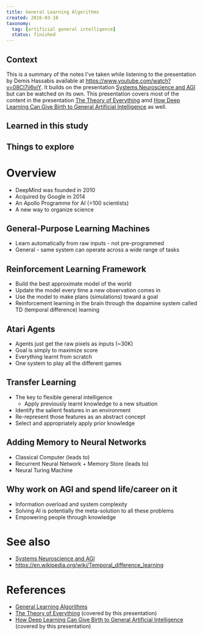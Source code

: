 ```yaml
---
title: General Learning Algorithms
created: 2016-03-18
taxonomy:
  tag: [artificial general intelligence]
  status: finished
---
```


## Context

This is a summary of the notes I've taken while listening to the presentation by Demis Hassabis available at https://www.youtube.com/watch?v=08Cl7ii6viY. It builds on the presentation [Systems Neuroscience and AGI](../systems-neuroscience-and-agi/article.md) but can be watched on its own. This presentation covers most of the content in the presentation [The Theory of Everything](https://www.youtube.com/watch?v=rbsqaJwpu6A) amd [How Deep Learning Can Give Birth to General Artificial Intelligence](https://www.youtube.com/watch?v=8DRlNkhXsIk) as well.

## Learned in this study

## Things to explore

# Overview
* DeepMind was founded in 2010
* Acquired by Google in 2014
* An Apollo Programme for AI (>100 scientists)
* A new way to organize science

## General-Purpose Learning Machines
* Learn automatically from raw inputs - not pre-programmed
* General - same system can operate across a wide range of tasks

## Reinforcement Learning Framework
* Build the best approximate model of the world
* Update the model every time a new observation comes in
* Use the model to make plans (simulations) toward a goal
* Reinforcement learning in the brain through the dopamine system called TD (temporal difference) learning

## Atari Agents
* Agents just get the raw pixels as inputs (~30K)
* Goal is simply to maximize score
* Everything learnt from scratch
* One system to play all the different games

## Transfer Learning
* The key to flexible general intelligence
	* Apply previously learnt knowledge to a new situation
* Identify the salient features in an environment
* Re-represent those features as an abstract concept
* Select and appropriately apply prior knowledge

## Adding Memory to Neural Networks
* Classical Computer (leads to)
* Recurrent Neural Network + Memory Store (leads to)
* Neural Turing Machine

## Why work on AGI and spend life/career on it
* Information overload and system complexity
* Solving AI is potentially the meta-solution to all these problems
* Empowering people through knowledge

# See also
* [Systems Neuroscience and AGI](../systems-neuroscience-and-agi/article.md)
* https://en.wikipedia.org/wiki/Temporal_difference_learning

# References
* [General Learning Algorithms](https://www.youtube.com/watch?v=08Cl7ii6viY)
* [The Theory of Everything](https://www.youtube.com/watch?v=rbsqaJwpu6A) (covered by this presentation)
* [How Deep Learning Can Give Birth to General Artificial Intelligence](https://www.youtube.com/watch?v=8DRlNkhXsIk) (covered by this presentation)
